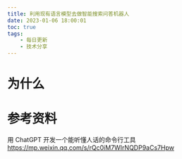 ```yaml
---
title: 利用现有语言模型去做智能搜索问答机器人
date: 2023-01-06 18:00:01
toc: true
tags:
    - 每日更新
    - 技术分享
---
```


# 为什么


# 参考资料

用 ChatGPT 开发一个能听懂人话的命令行工具
https://mp.weixin.qq.com/s/rQc0iM7WIrNQDP9aCs7Hpw